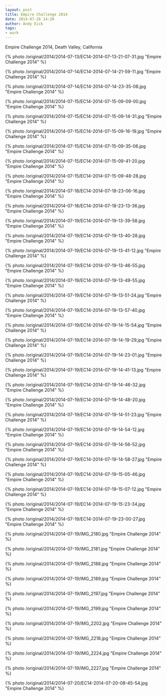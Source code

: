 ```yaml
---
layout: post
title: Empire Challenge 2014
date: 2014-07-26 14:20
author: Andy Eick
tags: 
- work
---
```

Empire Challenge 2014, Death Valley, California

{% photo /original/2014/2014-07-13/EC14-2014-07-13-21-07-31.jpg "Empire Challenge 2014" %}

{% photo /original/2014/2014-07-14/EC14-2014-07-14-21-59-11.jpg "Empire Challenge 2014" %}

{% photo /original/2014/2014-07-14/EC14-2014-07-14-23-35-08.jpg "Empire Challenge 2014" %}

{% photo /original/2014/2014-07-15/EC14-2014-07-15-09-09-00.jpg "Empire Challenge 2014" %}

{% photo /original/2014/2014-07-15/EC14-2014-07-15-09-14-31.jpg "Empire Challenge 2014" %}

{% photo /original/2014/2014-07-15/EC14-2014-07-15-09-16-19.jpg "Empire Challenge 2014" %}

{% photo /original/2014/2014-07-15/EC14-2014-07-15-09-35-06.jpg "Empire Challenge 2014" %}

{% photo /original/2014/2014-07-15/EC14-2014-07-15-09-41-20.jpg "Empire Challenge 2014" %}

{% photo /original/2014/2014-07-15/EC14-2014-07-15-09-48-28.jpg "Empire Challenge 2014" %}

{% photo /original/2014/2014-07-18/EC14-2014-07-18-23-06-16.jpg "Empire Challenge 2014" %}

{% photo /original/2014/2014-07-18/EC14-2014-07-18-23-13-36.jpg "Empire Challenge 2014" %}

{% photo /original/2014/2014-07-19/EC14-2014-07-19-13-39-58.jpg "Empire Challenge 2014" %}

{% photo /original/2014/2014-07-19/EC14-2014-07-19-13-40-28.jpg "Empire Challenge 2014" %}

{% photo /original/2014/2014-07-19/EC14-2014-07-19-13-41-12.jpg "Empire Challenge 2014" %}

{% photo /original/2014/2014-07-19/EC14-2014-07-19-13-46-55.jpg "Empire Challenge 2014" %}

{% photo /original/2014/2014-07-19/EC14-2014-07-19-13-49-55.jpg "Empire Challenge 2014" %}

{% photo /original/2014/2014-07-19/EC14-2014-07-19-13-51-24.jpg "Empire Challenge 2014" %}

{% photo /original/2014/2014-07-19/EC14-2014-07-19-13-57-40.jpg "Empire Challenge 2014" %}

{% photo /original/2014/2014-07-19/EC14-2014-07-19-14-15-54.jpg "Empire Challenge 2014" %}

{% photo /original/2014/2014-07-19/EC14-2014-07-19-14-19-29.jpg "Empire Challenge 2014" %}

{% photo /original/2014/2014-07-19/EC14-2014-07-19-14-23-01.jpg "Empire Challenge 2014" %}

{% photo /original/2014/2014-07-19/EC14-2014-07-19-14-41-13.jpg "Empire Challenge 2014" %}

{% photo /original/2014/2014-07-19/EC14-2014-07-19-14-46-32.jpg "Empire Challenge 2014" %}

{% photo /original/2014/2014-07-19/EC14-2014-07-19-14-48-20.jpg "Empire Challenge 2014" %}

{% photo /original/2014/2014-07-19/EC14-2014-07-19-14-51-23.jpg "Empire Challenge 2014" %}

{% photo /original/2014/2014-07-19/EC14-2014-07-19-14-54-12.jpg "Empire Challenge 2014" %}

{% photo /original/2014/2014-07-19/EC14-2014-07-19-14-56-52.jpg "Empire Challenge 2014" %}

{% photo /original/2014/2014-07-19/EC14-2014-07-19-14-58-27.jpg "Empire Challenge 2014" %}

{% photo /original/2014/2014-07-19/EC14-2014-07-19-15-05-46.jpg "Empire Challenge 2014" %}

{% photo /original/2014/2014-07-19/EC14-2014-07-19-15-07-12.jpg "Empire Challenge 2014" %}

{% photo /original/2014/2014-07-19/EC14-2014-07-19-15-23-34.jpg "Empire Challenge 2014" %}

{% photo /original/2014/2014-07-19/EC14-2014-07-19-23-00-27.jpg "Empire Challenge 2014" %}

{% photo /original/2014/2014-07-19/IMG_2180.jpg "Empire Challenge 2014" %}

{% photo /original/2014/2014-07-19/IMG_2181.jpg "Empire Challenge 2014" %}

{% photo /original/2014/2014-07-19/IMG_2188.jpg "Empire Challenge 2014" %}

{% photo /original/2014/2014-07-19/IMG_2189.jpg "Empire Challenge 2014" %}

{% photo /original/2014/2014-07-19/IMG_2197.jpg "Empire Challenge 2014" %}

{% photo /original/2014/2014-07-19/IMG_2199.jpg "Empire Challenge 2014" %}

{% photo /original/2014/2014-07-19/IMG_2202.jpg "Empire Challenge 2014" %}

{% photo /original/2014/2014-07-19/IMG_2218.jpg "Empire Challenge 2014" %}

{% photo /original/2014/2014-07-19/IMG_2224.jpg "Empire Challenge 2014" %}

{% photo /original/2014/2014-07-19/IMG_2227.jpg "Empire Challenge 2014" %}

{% photo /original/2014/2014-07-20/EC14-2014-07-20-08-45-54.jpg "Empire Challenge 2014" %}
